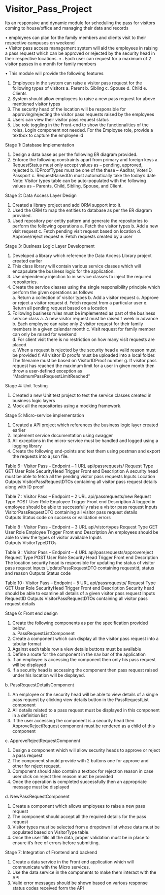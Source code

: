 # Visitor_Pass_Project
Its an responsive and dynamic module for scheduling the pass for visitors coming to house/office and managing their data and records 

•	employees can plan for the family members and clients visit to their respective campuses on weekend  
•	Visitor pass access management system will aid the employees in raising a pass request which can be approved or rejected by the security head in their respective locations. 
•	. Each user can request for a maximum of 2 visitor passes in a month for family members  

•	This module will provide the following features 
1.	Employees in the system can raise a visitor pass request for the following types of visitors 
a.	Parent 
b.	Sibling 
c.	Spouse 
d.	Child 
e.	Clients 
2.	System should allow employees to raise a new pass request for above mentioned visitor types 
3.	The security head of the location will be responsible for approving/rejecting the visitor pass requests raised by the employees 
4.	Users can view their visitor pass request status 
5.	Use role toggling in the Front-end to show the functionalities of the roles, Login component not needed. For the Employee role, provide a textbox to capture the employee id

   
Stage 1: Database Implementation 

1.	Design a data base as per the following ER diagram provided.   
2.	Enforce the following constraints apart from primary and foreign keys 
a.	RequestStatus must only accept values as – pending, approved, rejected 
b.	IDProofTypes must be one of the these – Aadhar, VoterID, Passport 
c.	RequestRaisedOn must automatically take the today’s date 
Note: Visitor types table can be auto-populated with the following values as – Parents, Child, Sibling, Spouse, and Client. 


Stage 2: Data Access Layer Design 

1.	Created a library project and add ORM support into it.  
2.	Used the ORM to map the entities to database as per the ER diagram provided.  
3.	Used repository per entity pattern and generate the repositories to perform the following operations 
a.	Fetch the visitor types 
b.	Add a new visit request 
c.	Fetch pending visit request based on location 
d.	Approve/reject request 
e.	Fetch requests created by a user 

 
Stage 3: Business Logic Layer Development 

1.	Developed a library which reference the Data Access Library project created earlier 
2.	This class library will contain various service classes which will encapsulate the business logic for the application. 
3.	Use dependency injection to in service classes to inject the required repositories. 
4.	Create the service classes using the single responsibility principle which perform the given operations as follows  
a.	Return a collection of visitor types 
b.	Add a visitor request 
c.	Approve or reject a visitor request 
d.	Fetch request from a particular user 
e.	Return all pending request based on a location 
5.	Following business rules must be implemented as part of the business service class 
a.	A new visitor request must be raised 1 week in advance 
b.	Each employee can raise only 2 visitor request for their family members in a given calendar month 
c.	Visit request for family member can only be raised for weekend  
d.	For client visit there is no restriction on how many visit requests are placed.  
e.	When a request is rejected by the security head a valid reason must be provided 
f.	All visitor ID proofs must be uploaded into a local folder. The filename must be based on VisitorIDProof number 
g.	If visitor pass request has reached the maximum limit for a user in given month then throw a user-defined exception as “MaximumPassRequestLimitReached” 

 
Stage 4: Unit Testing 

1.	Created a new Unit test project to test the service classes created in business logic layers 
2.	Mock all the repositories using a mocking framework. 

 
Stage 5: Micro-service implementation 

1.	Created a API project which references the business logic layer created earlier 
2.	Implement service documentation using swagger 
3.	All exceptions in the micro-service must be handled and logged using a logging library 
4.	Create the following end-points and test them using postman and export the requests into a json file.
	
Table 6 : Visitor Pass – Endpoint – 1 
URL 	api/passrequests/<location> 
Request Type 	GET 
User Role 	SecurityHead 
Trigger 	Front end 
Description 	A security head must be able to fetch all the pending visitor pass requests 
Inputs 	Location 
Outputs 	VisitorPassRequestDTOs containing all visitor pass request details along with ID proof 
 
Table 7 : Visitor Pass – Endpoint – 2 
URL 	api/passrequests/new 
Request Type 	POST 
User Role 	Employee 
Trigger 	Front end 
Description 	A logged in employee should be able to successfully raise a visitor pass request 
Inputs 	VisitorPassRequestDTO containing all visitor pass request details  
Outputs 	Status code on success or validation errors 

Table 8 : Visitor Pass – Endpoint – 3 
URL 	api/vistortypes 
Request Type 	GET 
User Role 	Employee 
Trigger 	Front end 
Description 	An employees should be able to view the types of visitor available 
Inputs 	 
Outputs 	VisitorTypeDTOs 

Table 9 : Visitor Pass – Endpoint – 4 
URL 	api/passrequests/approvereject 
Request Type 	POST 
User Role 	Security Head 
Trigger 	Front end 
Description 	The location security head is responsible for updating the status of visitor pass request 
Inputs 	UpdatePassRequestDTO containing requestid, status and reason 
Outputs 	Status code 

Table 10 : Visitor Pass – Endpoint – 5 
URL 	api/passrequests/<requestid> 
Request Type 	GET 
User Role 	SecurityHead 
Trigger 	Front end 
Description 	Security head should be able to examine all details of a given visitor pass request 
Inputs 	RequestID 
Outputs 	VisitorPassRequestDTOs containing all visitor pass request details  
 
 
Stage 6: Front end design 
 
1.	Create the following components as per the specification provided below.  
a.	PassRequestListComponent 
1.	Create a component which can display all the visitor pass request into a tabular format 
2.	Against each table row a view details buttons must be available 
3.	Define a route for the component in the nav bar of the application 
4.	If an employee is accessing the component then only his pass request will be displayed 
5.	If a security head is accessing the component then pass request raised under his location will be displayed. 
 
b.	PassRequestDetailsComponent 
1.	An employee or the security head will be able to view details of a single pass request by clicking view details button in the PassRequestList component 
2.	All details related to a pass request must be displayed in this component in a definition list 
3.	If the user accessing the component is a security head then ApproveRejectRequest component must be rendered as a child of this component 
 
c.	ApproveRejectRequestComponent 
1.	Design a component which will allow security heads to approve or reject a pass request 
2.	The component should provide with 2 buttons one for approve and other for reject request. 
3.	Component should also contain a textbox for rejection reason in case user click on reject then reason must be provided 
4.	Once the operation is completed successfully then an appropriate message must be displayed 
 
d.	NewPassRequestComponent 
1.	Create a component which allows employees to raise a new pass request 
2.	The component should accept all the required details for the pass request 
3.	Visitor types must be selected from a dropdown list whose data must be populated based on VisitorType table. 
4.	Once the user fills all the data, proper validation must be in place to ensure it’s free of errors before submitting. 

 
Stage 7: Integration of Frontend and backend 

1.	Create a data service in the Front end application which will communicate with the Micro services. 
2.	Use the data service in the components to make them interact with the API 
3.	Valid error messages should be shown based on various response status codes received form the API 


